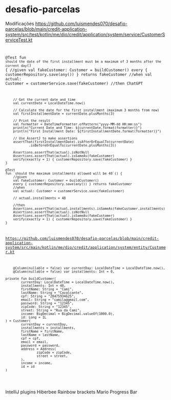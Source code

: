 # desafio-parcelas

Modificações
https://github.com/luismendes070/desafio-parcelas/blob/main/credit-application-system/src/test/kotlin/me/dio/credit/application/system/service/CustomerServiceTest.kt
<code>

@Test
fun `should the date of the first installment must be a maximum of 3 months after the current day`() {
//given
val fakeCustomer: Customer = buildCustomer()
every { customerRepository.save(any()) } returns fakeCustomer
//when
val actual: Customer = customerService.save(fakeCustomer)
//then ChatGPT

        // Get the current date and time
        val currentDate = LocalDateTime.now()

        // Calculate the date for the first installment (maximum 3 months from now)
        val firstInstallmentDate = currentDate.plusMonths(3)

        // Print the result
        val formatter = DateTimeFormatter.ofPattern("yyyy-MM-dd HH:mm:ss")
        println("Current Date and Time: ${currentDate.format(formatter)}")
        println("First Installment Date: ${firstInstallmentDate.format(formatter)}")

        // Use AssertJ to make assertions
        assertThat(firstInstallmentDate).isAfterOrEqualTo(currentDate)
                .isBeforeOrEqualTo(currentDate.plusMonths(3))

        Assertions.assertThat(actual).isNotNull
        Assertions.assertThat(actual).isSameAs(fakeCustomer)
        verify(exactly = 1) { customerRepository.save(fakeCustomer) }
    }

    @Test
    fun `should the maximum installments allowed will be 48`() {
        //given
        val fakeCustomer: Customer = buildCustomer()
        every { customerRepository.save(any()) } returns fakeCustomer
        //when
        val actual: Customer = customerService.save(fakeCustomer)

        // actual.installments = 48

        //then
        Assertions.assertThat(actual.installments).isSameAs(fakeCustomer.installments)
        Assertions.assertThat(actual).isNotNull
        Assertions.assertThat(actual).isSameAs(fakeCustomer)
        verify(exactly = 1) { customerRepository.save(fakeCustomer) }
    }


https://github.com/luismendes070/desafio-parcelas/blob/main/credit-application-system/src/main/kotlin/me/dio/credit/application/system/entity/Customer.kt

        @Column(nullable = false) var currentDay: LocalDateTime = LocalDateTime.now(),
        @Column(nullable = false) var installments: Int = 0,

    private fun buildCustomer(
            currentDay: LocalDateTime = LocalDateTime.now(),
            installments: Int = 48,
            firstName: String = "Cami",
            lastName: String = "Cavalcante",
            cpf: String = "28475934625",
            email: String = "camila@gmail.com",
            password: String = "12345",
            zipCode: String = "12345",
            street: String = "Rua da Cami",
            income: BigDecimal = BigDecimal.valueOf(1000.0),
            id: Long = 1L
    ) = Customer(
            currentDay = currentDay,
            installments = installments,
            firstName = firstName,
            lastName = lastName,
            cpf = cpf,
            email = email,
            password = password,
            address = Address(
                    zipCode = zipCode,
                    street = street,
            ),
            income = income,
            id = id
    )

  </code>

IntelliJ plugins
Hiberbee
Rainbow brackets
Mario Progress Bar
